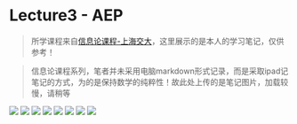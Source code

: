 # Lecture3 - AEP
>所学课程来自[信息论课程-上海交大](https://www.bilibili.com/video/BV1kE411E7HX/?vd_source=8a3dd36862125e80dc439254ef65d959)，这里展示的是本人的学习笔记，仅供参考！

>信息论课程系列，笔者并未采用电脑markdown形式记录，而是采取ipad记笔记的方式，为的是保持数学的纯粹性！故此处上传的是笔记图片，加载较慢，请稍等

![](./pho/3-1.jpg)
![](./pho/3-2.jpg)
![](./pho/3-3.jpg)
![](./pho/3-4.jpg)
![](./pho/3-5.jpg)
![](./pho/3-6.jpg)
![](./pho/3-7.jpg)
![](./pho/3-8.jpg)